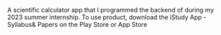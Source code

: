 A scientific calculator app that I programmed the backend of during my 2023 summer internship. To use product, download the iStudy App - Syllabus& Papers on the Play Store or App Store
